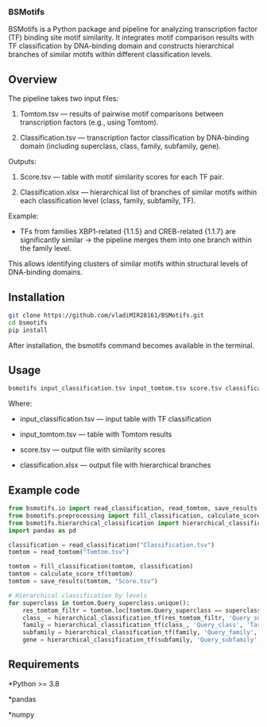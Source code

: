 ### BSMotifs

BSMotifs is a Python package and pipeline for analyzing transcription factor (TF) binding site motif similarity. It integrates motif comparison results with TF classification by DNA-binding domain and constructs hierarchical branches of similar motifs within different classification levels.

## Overview

The pipeline takes two input files:

1. Tomtom.tsv — results of pairwise motif comparisons between transcription factors (e.g., using Tomtom).

2. Classification.tsv — transcription factor classification by DNA-binding domain (including superclass, class, family, subfamily, gene).

Outputs:

1. Score.tsv — table with motif similarity scores for each TF pair.

2. Classification.xlsx — hierarchical list of branches of similar motifs within each classification level (class, family, subfamily, TF).

Example:

* TFs from families XBP1-related {1.1.5} and CREB-related {1.1.7} are significantly similar → the pipeline merges them into one branch within the family level.

This allows identifying clusters of similar motifs within structural levels of DNA-binding domains.

## Installation

``` bash
git clone https://github.com/vladiMIR28161/BSMotifs.git
cd bsmotifs
pip install
```

After installation, the bsmotifs command becomes available in the terminal.

## Usage

``` bash
bsmotifs input_classification.tsv input_tomtom.tsv score.tsv classification.xlsx
```

Where:

* input_classification.tsv — input table with TF classification

* input_tomtom.tsv — table with Tomtom results

* score.tsv — output file with similarity scores

* classification.xlsx — output file with hierarchical branches

## Example code

``` python
from bsmotifs.io import read_classification, read_tomtom, save_results
from bsmotifs.preprocessing import fill_classification, calculate_score_tf
from bsmotifs.hierarchical_classification import hierarchical_classification_tf
import pandas as pd

classification = read_classification("Classification.tsv")
tomtom = read_tomtom("Tomtom.tsv")

tomtom = fill_classification(tomtom, classification)
tomtom = calculate_score_tf(tomtom)
tomtom = save_results(tomtom, "Score.tsv")

# Hierarchical classification by levels
for superclass in tomtom.Query_superclass.unique():
    res_tomtom_filtr = tomtom.loc[tomtom.Query_superclass == superclass].reset_index(drop=True)
    class_ = hierarchical_classification_tf(res_tomtom_filtr, 'Query_superclass', 'Target_superclass', 'Query_class', 'Target_class')
    family = hierarchical_classification_tf(class_, 'Query_class', 'Target_class', 'Query_family', 'Target_family')
    subfamily = hierarchical_classification_tf(family, 'Query_family', 'Target_family', 'Query_subfamily', 'Target_subfamily')
    gene = hierarchical_classification_tf(subfamily, 'Query_subfamily', 'Target_subfamily', 'Query_gene', 'Target_gene')
```

## Requirements

*Python >= 3.8

*pandas


*numpy

